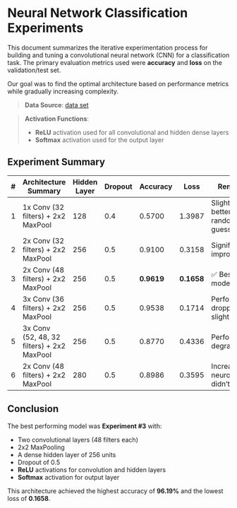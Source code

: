 # Neural Network Classification Experiments

This document summarizes the iterative experimentation process for building and tuning a convolutional neural network (CNN) for a classification task. The primary evaluation metrics used were **accuracy** and **loss** on the validation/test set.

Our goal was to find the optimal architecture based on performance metrics while gradually increasing complexity.

> **Data Source**: [data set](https://cdn.cs50.net/ai/2023/x/projects/5/gtsrb.zip)

> **Activation Functions**:
>
> - **ReLU** activation used for all convolutional and hidden dense layers
> - **Softmax** activation used for the output layer

## Experiment Summary

| #   | Architecture Summary                       | Hidden Layer | Dropout | Accuracy   | Loss       | Remarks                              |
| --- | ------------------------------------------ | ------------ | ------- | ---------- | ---------- | ------------------------------------ |
| 1   | 1x Conv (32 filters) + 2x2 MaxPool         | 128          | 0.4     | 0.5700     | 1.3987     | Slightly better than random guessing |
| 2   | 2x Conv (32 filters) + 2x2 MaxPool         | 256          | 0.5     | 0.9100     | 0.3158     | Significant improvement              |
| 3   | 2x Conv (48 filters) + 2x2 MaxPool         | 256          | 0.5     | **0.9619** | **0.1658** | ✅ Best model so far                 |
| 4   | 3x Conv (36 filters) + 2x2 MaxPool         | 256          | 0.5     | 0.9538     | 0.1714     | Performance dropped slightly         |
| 5   | 3x Conv (52, 48, 32 filters) + 2x2 MaxPool | 256          | 0.5     | 0.8770     | 0.4336     | Performance degraded                 |
| 6   | 2x Conv (48 filters) + 2x2 MaxPool         | 280          | 0.5     | 0.8986     | 0.3595     | Increased neurons didn’t help        |

## Conclusion

The best performing model was **Experiment #3** with:

- Two convolutional layers (48 filters each)
- 2x2 MaxPooling
- A dense hidden layer of 256 units
- Dropout of 0.5
- **ReLU** activations for convolution and hidden layers
- **Softmax** activation for output layer

This architecture achieved the highest accuracy of **96.19%** and the lowest loss of **0.1658**.
